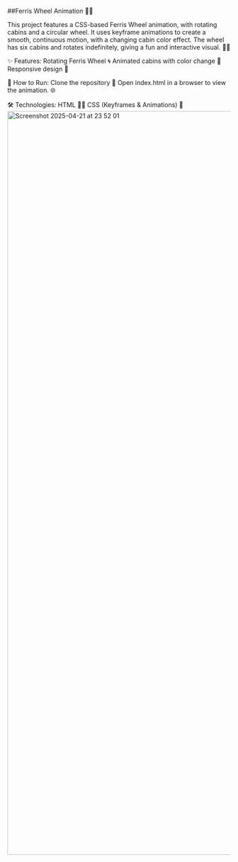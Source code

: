 ##Ferris Wheel Animation 🎡✨

This project features a CSS-based Ferris Wheel animation, with rotating cabins and a circular wheel. It uses keyframe animations to create a smooth, continuous motion, with a changing cabin color effect. The wheel has six cabins and rotates indefinitely, giving a fun and interactive visual. 🎠💫

✨ Features:
Rotating Ferris Wheel 🌀
Animated cabins with color change 🌈
Responsive design 📱

🚀 How to Run:
Clone the repository 🤖
Open index.html in a browser to view the animation. 🌐

🛠️ Technologies:
HTML 🧑‍💻
CSS (Keyframes & Animations) 🎨
<img width="1680" alt="Screenshot 2025-04-21 at 23 52 01" src="https://github.com/user-attachments/assets/24c5cfd5-a3dc-47a6-b092-40fd267cd109" />
